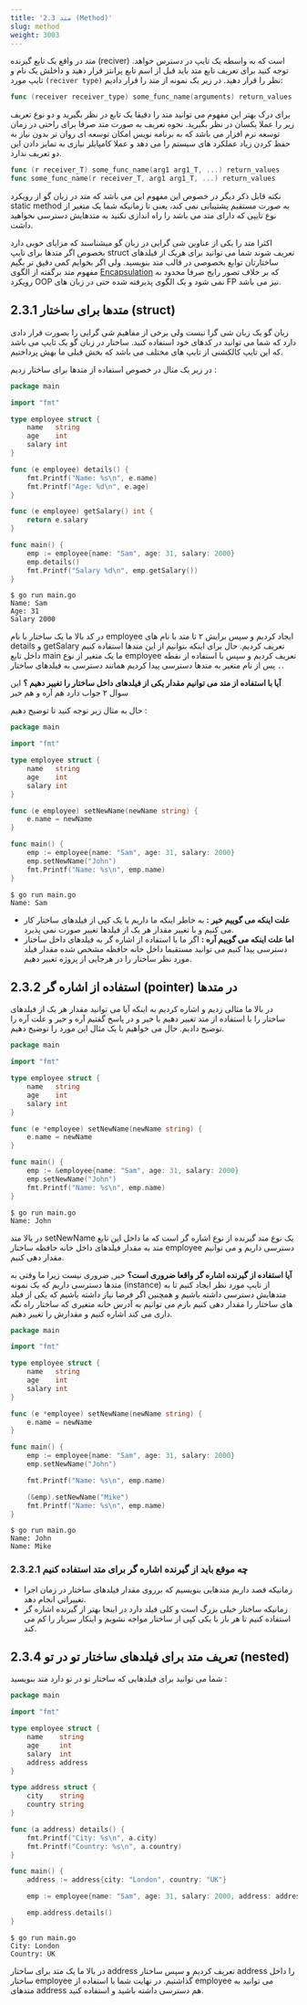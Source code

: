 ```yaml
---
title: '2.3 متد (Method)'
slug: method
weight: 3003
---
```


متد در واقع یک تابع گیرنده (reciver) است که به واسطه یک تایپ در دسترس خواهد. توجه کنید برای تعریف تابع متد باید قبل از اسم تابع پرانتز قرار دهید و داخلش یک نام و تایپ مورد `(reciver type)` نظر را قرار دهید. در زیر یک نمونه از متد را قرار دادیم:


```go
func (receiver receiver_type) some_func_name(arguments) return_values
```

برای درک بهتر این مفهوم می توانید متد را دقیقا یک تابع در نظر بگیرید و دو نوع تعریف زیر را عملا یکسان در نظر بگیرید. نحوه تعریف به صورت متد صرفا برای راحتی در زمان توسعه نرم افزار می باشد که به برنامه نویس امکان توسعه ای روان تر بدون نیاز به حفظ کردن زیاد عملکرد های سیستم را می دهد و عملا کامپایلر نیازی به تمایز دادن این دو تعریف ندارد.

```go
func (r receiver_T) some_func_name(arg1 arg1_T, ...) return_values
func some_func_name(r receiver_T, arg1 arg1_T, ...) return_values
```
نکته قابل ذکر دیگر در خصوص این مفهوم این می باشد که متد در زبان گو از رویکرد static method به صورت مستقیم پشتیبانی نمی کند، یعنی تا زمانیکه شما یک متغیر از نوع تایپی که دارای متد می باشد را راه اندازی نکنید به متدهایش دسترسی نخواهید داشت.

اکثرا متد را یکی از عناوین شی گرایی در زبان گو میشناسند که مزایای خوبی دارد بخصوص اگر متدها برای تایپ struct تعریف شوند شما می توانید برای هریک از فیلدهای ساختارتان توابع بخصوصی در قالب متد بنویسید. ولی اگر بخوایم کمی دقیق تر بگیم مفهوم متد برگفته از الگوی [Encapsulation](https://en.wikipedia.org/wiki/Encapsulation_(computer_programming)) که بر خلاف تصور رایج صرفا محدود به رویکرد OOP نمی شود و یک الگوی پذیرفته شده حتی در زبان های FP نیز می باشد.

## 2.3.1 متدها برای ساختار (struct)

زبان گو یک زبان شی گرا نیست ولی برخی از مفاهیم شی گرایی را بصورت قرار دادی دارد که شما می توانید در کدهای خود استفاده کنید. ساختار در زبان گو یک تایپ می باشد که این تایپ کالکشنی از تایپ های مختلف می باشد که بخش قبلی ما بهش پرداختیم.

در زیر یک مثال در خصوص استفاده از متدها برای ساختار زدیم :


```go
package main

import "fmt"

type employee struct {
    name   string
    age    int
    salary int
}

func (e employee) details() {
    fmt.Printf("Name: %s\n", e.name)
    fmt.Printf("Age: %d\n", e.age)
}

func (e employee) getSalary() int {
    return e.salary
}

func main() {
    emp := employee{name: "Sam", age: 31, salary: 2000}
    emp.details()
    fmt.Printf("Salary %d\n", emp.getSalary())
}
```

```shell
$ go run main.go
Name: Sam
Age: 31
Salary 2000
```

در کد بالا ما یک ساختار با نام employee ایجاد کردیم و سپس برایش ۲ تا متد با نام های details و getSalary تعریف کردیم. حال برای اینکه بتوانیم از این متدها استفاده کنیم داخل تابع main ما یک متغیر از نوع employee تعریف کردیم و سپس با استفاده از نقطه `.` پس از نام متغیر به متدها دسترسی پیدا کردیم همانند دسترسی به فیلدهای ساختار.

**آیا با استفاده از متد می توانیم مقدار یکی از فیلدهای داخل ساختار را تغییر دهیم ؟** این سوال ۲ جواب دارد هم آره و هم خیر 

حال به مثال زیر توجه کنید تا توضیح دهیم :

```go
package main

import "fmt"

type employee struct {
    name   string
    age    int
    salary int
}

func (e employee) setNewName(newName string) {
    e.name = newName
}

func main() {
    emp := employee{name: "Sam", age: 31, salary: 2000}
    emp.setNewName("John")
    fmt.Printf("Name: %s\n", emp.name)
}
```

```shell
$ go run main.go
Name: Sam
```

- **علت اینکه می گوییم خیر :** به خاطر اینکه ما داریم با یک کپی از فیلدهای ساختار کار می کنیم و با تغییر مقدار هر یک از فیلدها تغییر صورت نمی پذیرد.
- **اما علت اینکه می گوییم آره :** اگر ما با استفاده از اشاره گر به فیلدهای داخل ساختار دسترسی پیدا کنیم می توانید مستقیما داخل خانه حافظه مشخص شده مقدار فیلد مورد نظر ساختار را در هرجایی از پروژه تغییر دهیم.


## 2.3.2 استفاده از اشاره گر (pointer) در متدها

در بالا ما مثالی زدیم و اشاره کردیم به اینکه آیا می توانید مقدار هر یک از فیلدهای ساختار را با استفاده از متد تغییر دهیم یا خیر و در پاسخ گفتیم آره و خیر و علت آره را توضیح دادیم. حال می خواهیم با یک مثال این مورد را توضیح دهیم.

```go
package main

import "fmt"

type employee struct {
    name   string
    age    int
    salary int
}

func (e *employee) setNewName(newName string) {
    e.name = newName
}

func main() {
    emp := &employee{name: "Sam", age: 31, salary: 2000}
    emp.setNewName("John")
    fmt.Printf("Name: %s\n", emp.name)
}
```

```shell
$ go run main.go
Name: John
```

در بالا متد setNewName یک نوع متد گیرنده از نوع اشاره گر است که ما داخل این تابع متد به مقدار فیلدهای داخل خانه حافظه ساختار employee دسترسی داریم و می توانیم مقدار دهی کنیم.


**آیا استفاده از گیرنده اشاره گر واقعا ضروری است؟** خیر, ضروری نیست زیرا ما وقتی به متدها دسترسی داریم که یک نمونه (instance) از تایپ مورد نظر ایجاد کنیم تا به  متدهایش دسترسی داشته باشیم و همچنین اگر فرضا نیاز داشته باشیم که یکی از فیلد های ساختار را مقدار دهی کنیم بازم می توانیم به آدرس خانه متغیری که ساختار راه نگه داری می کند اشاره کنیم و مقدارش را تغییر دهیم.

```go
package main

import "fmt"

type employee struct {
    name   string
    age    int
    salary int
}

func (e *employee) setNewName(newName string) {
    e.name = newName
}

func main() {
    emp := employee{name: "Sam", age: 31, salary: 2000}
    emp.setNewName("John")

    fmt.Printf("Name: %s\n", emp.name)

    (&emp).setNewName("Mike")
    fmt.Printf("Name: %s\n", emp.name)
}
```

```shell
$ go run main.go
Name: John
Name: Mike
```

### 2.3.2.1 چه موقع باید از گیرنده اشاره گر برای متد استفاده کنیم

- زمانیکه قصد داریم متدهایی بنویسیم که برروی مقدار فیلدهای ساختار در زمان اجرا تغییراتی انجام دهد.
- زمانیکه ساختار خیلی بزرگ است و کلی فیلد دارد در اینجا بهتر از گیرنده اشاره گر استفاده کنیم تا هر بار با یکی کپی از ساختار مواجه نشویم و اینکار سربار را کم می کند.

## 2.3.4 تعریف متد برای فیلدهای ساختار تو در تو (nested)

شما می توانید برای فیلدهایی که ساختار تو در تو دارد متد بنویسید :

```go
package main

import "fmt"

type employee struct {
	name    string
	age     int
	salary  int
	address address
}

type address struct {
	city    string
	country string
}

func (a address) details() {
	fmt.Printf("City: %s\n", a.city)
	fmt.Printf("Country: %s\n", a.country)
}

func main() {
	address := address{city: "London", country: "UK"}

	emp := employee{name: "Sam", age: 31, salary: 2000, address: address}

	emp.address.details()
}
```

```shell
$ go run main.go
City: London
Country: UK
```

در بالا ما یک متد برای ساختار address تعریف کردیم و سپس ساختار address را داخل ساختار employee گذاشتیم. در نهایت شما با استفاده از employee می توانید به متدهای address هم دسترسی داشته باشید و استفاده کنید.
